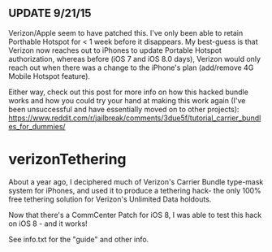 **UPDATE** 9/21/15
-------------------
Verizon/Apple seem to have patched this. I've only been able to retain Porthable Hotspot for < 1 week before it disappears. My best-guess is that Verizon now reaches out to iPhones to update Portable Hotspot authorization, whereas before (iOS 7 and iOS 8.0 days), Verizon would only reach out when there was a change to the iPhone's plan (add/remove 4G Mobile Hotspot feature).

Either way, check out this post for more info on how this hacked bundle works and how you could try your hand at making this work again (I've been unsuccessful and have essentially moved on to other projects): https://www.reddit.com/r/jailbreak/comments/3due5f/tutorial_carrier_bundles_for_dummies/

verizonTethering
================

About a year ago, I deciphered much of Verizon's Carrier Bundle type-mask system for iPhones, and used it to produce a tethering hack- the only 100% free tethering solution for Verizon's Unlimited Data holdouts.

Now that there's a CommCenter Patch for iOS 8, I was able to test this hack on iOS 8 - and it works!

See info.txt for the "guide" and other info.
